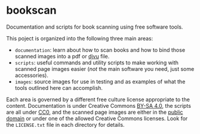 # bookscan
Documentation and scripts for book scanning using free software tools.

This poject is organized into the following three main areas:
 * `documentation`: learn about how to scan books and how to bind those scanned images into a pdf or [djvu](https://en.wikipedia.org/wiki/DjVu) file.
 * `scripts`: useful commands and utility scripts to make working with scanned page images easier (*not* the main software you need, just some accessories).
 * `images`: source images for use in testing and as examples of what the tools outlined here can accomplish.

Each area is governed by a different free culture license appropriate to the content. Documentation is under Creative Commons [BY-SA 4.0](http://creativecommons.org/licenses/by-sa/4.0/legalcode), the scripts are all under [CC0](https://creativecommons.org/publicdomain/zero/1.0/legalcode), and the scanned page images are either in the [public domain](https://en.wikipedia.org/wiki/Public_domain) or under one of the allowed Creative Commons licenses. Look for the `LICENSE.txt` file in each directory for details.
